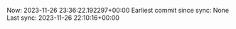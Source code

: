 Now: 2023-11-26 23:36:22.192297+00:00 Earliest commit since sync: None Last sync: 2023-11-26 22:10:16+00:00
